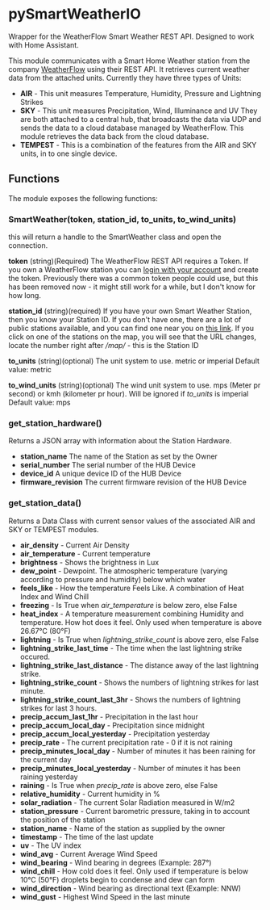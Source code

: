 # pySmartWeatherIO

Wrapper for the WeatherFlow Smart Weather REST API. Designed to work with Home Assistant.

This module communicates with a Smart Home Weather station from the company [WeatherFlow](http://weatherflow.com/smart-home-weather-stations/) using their REST API. It retrieves current weather data from the attached units. Currently they have three types of Units:

* **AIR** - This unit measures Temperature, Humidity, Pressure and Lightning Strikes
* **SKY** - This unit measures Precipitation, Wind, Illuminance and UV
They are both attached to a central hub, that broadcasts the data via UDP and sends the data to a cloud database managed by WeatherFlow. This module retrieves the data back from the cloud database.
* **TEMPEST** - This is a combination of the features from the AIR and SKY units, in to one single device.

## Functions

The module exposes the following functions:

### SmartWeather(token, station_id, to_units, to_wind_units)

this will return a handle to the SmartWeather class and open the connection.

**token**
(string)(Required) The WeatherFlow REST API requires a Token. If you own a WeatherFlow station you can [login with your account](https://tempestwx.com/settings/tokens) and create the token. Previously there was a common token people could use, but this has been removed now - it might still work for a while, but I don't know for how long.

**station_id**
(string)(required) If you have your own Smart Weather Station, then you know your Station ID. If you don't have one, there are a lot of public stations available, and you can find one near you on [this link](https://smartweather.weatherflow.com/map). If you click on one of the stations on the map, you will see that the URL changes, locate the number right after */map/* - this is the Station ID

**to_units**
(string)(optional) The unit system to use. metric or imperial
Default value: metric

**to_wind_units**
(string)(optional) The wind unit system to use. mps (Meter pr second) or kmh (kilometer pr hour). Will be ignored if *to_units* is imperial
Default value: mps

### get_station_hardware()

Returns a JSON array with information about the Station Hardware.

* **station_name** The name of the Station as set by the Owner
* **serial_number** The serial number of the HUB Device
* **device_id** A unique device ID of the HUB Device
* **firmware_revision** The current firmware revision of the HUB Device

### get_station_data()

Returns a Data Class with current sensor values of the associated AIR and SKY or TEMPEST modules.

* **air_density** - Current Air Density
* **air_temperature** - Current temperature
* **brightness** - Shows the brightness in Lux
* **dew_point** - Dewpoint. The atmospheric temperature (varying according to pressure and humidity) below which water
* **feels_like** - How the temperature Feels Like. A combination of Heat Index and Wind Chill
* **freezing** - Is True when *air_temperature* is below zero, else False
* **heat_index** - A temperature measurement combining Humidity and temperature. How hot does it feel. Only used when temperature is above 26.67°C (80°F)
* **lightning** - Is True when *lightning_strike_count* is above zero, else False
* **lightning_strike_last_time** - The time when the last lightning strike occured.
* **lightning_strike_last_distance** - The distance away of the last lightning strike.
* **lightning_strike_count** - Shows the numbers of lightning strikes for last minute.
* **lightning_strike_count_last_3hr** - Shows the numbers of lightning strikes for last 3 hours.
* **precip_accum_last_1hr** - Precipitation in the last hour
* **precip_accum_local_day** - Precipitation since midnight
* **precip_accum_local_yesterday** - Precipitation yesterday
* **precip_rate** - The current precipitation rate - 0 if it is not raining
* **precip_minutes_local_day** - Number of minutes it has been raining for the current day
* **precip_minutes_local_yesterday** - Number of minutes it has been raining yesterday
* **raining** - Is True when *precip_rate* is above zero, else False
* **relative_humidity** - Current humidity in %
* **solar_radiation** - The current Solar Radiation measured in W/m2
* **station_pressure** - Current barometric pressure, taking in to account the position of the station
* **station_name** - Name of the station as supplied by the owner
* **timestamp** - The time of the last update
* **uv** - The UV index
* **wind_avg** - Current Average Wind Speed
* **wind_bearing** - Wind bearing in degrees (Example: 287°)
* **wind_chill** - How cold does it feel. Only used if temperature is below 10°C (50°F)
droplets begin to condense and dew can form
* **wind_direction** - Wind bearing as directional text (Example: NNW)
* **wind_gust** - Highest Wind Speed in the last minute
